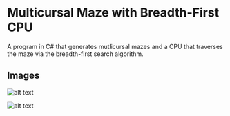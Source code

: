 # Multicursal Maze with Breadth-First CPU

A program in C# that generates mutlicursal mazes and a CPU that traverses the maze via the breadth-first search algorithm.

## Images 


![alt text](https://github.com/NunoAGoncalves/Multicursal_Maze_with_BFS/blob/master/Maze%20Image%202.png)

![alt text](https://github.com/NunoAGoncalves/Multicursal_Maze_with_BFS/blob/master/Maze%20Image.png)
